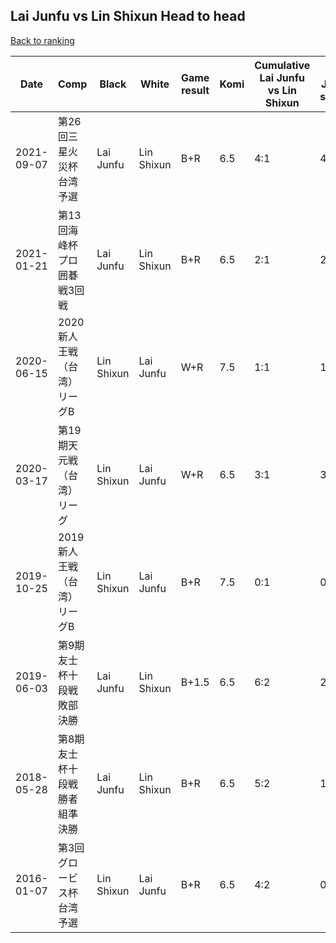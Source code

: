 ## Lai Junfu vs Lin Shixun Head to head

[Back to ranking](../../index.md)




| **Date** | **Comp** | **Black** | **White** | **Game result** | **Komi** | **Cumulative Lai Junfu vs Lin Shixun** | **Lai Junfu streak** | **Lin Shixun streak** | 
| --- | --- | --- | --- | --- | --- | --- | --- | --- |
| 2021-09-07 | 第26回三星火災杯台湾予選 | Lai Junfu | Lin Shixun | B+R | 6.5 | 4:1 | 4 | 0 | 
| 2021-01-21 | 第13回海峰杯プロ囲碁戦3回戦 | Lai Junfu | Lin Shixun | B+R | 6.5 | 2:1 | 2 | 0 | 
| 2020-06-15 | 2020新人王戦（台湾）リーグB | Lin Shixun | Lai Junfu | W+R | 7.5 | 1:1 | 1 | 0 | 
| 2020-03-17 | 第19期天元戦（台湾）リーグ | Lin Shixun | Lai Junfu | W+R | 6.5 | 3:1 | 3 | 0 | 
| 2019-10-25 | 2019新人王戦（台湾）リーグB | Lin Shixun | Lai Junfu | B+R | 7.5 | 0:1 | 0 | 1 | 
| 2019-06-03 | 第9期友士杯十段戦敗部決勝 | Lai Junfu | Lin Shixun | B+1.5 | 6.5 | 6:2 | 2 | 0 | 
| 2018-05-28 | 第8期友士杯十段戦勝者組準決勝 | Lai Junfu | Lin Shixun | B+R | 6.5 | 5:2 | 1 | 0 | 
| 2016-01-07 | 第3回グロービス杯台湾予選 | Lin Shixun | Lai Junfu | B+R | 6.5 | 4:2 | 0 | 1 |




